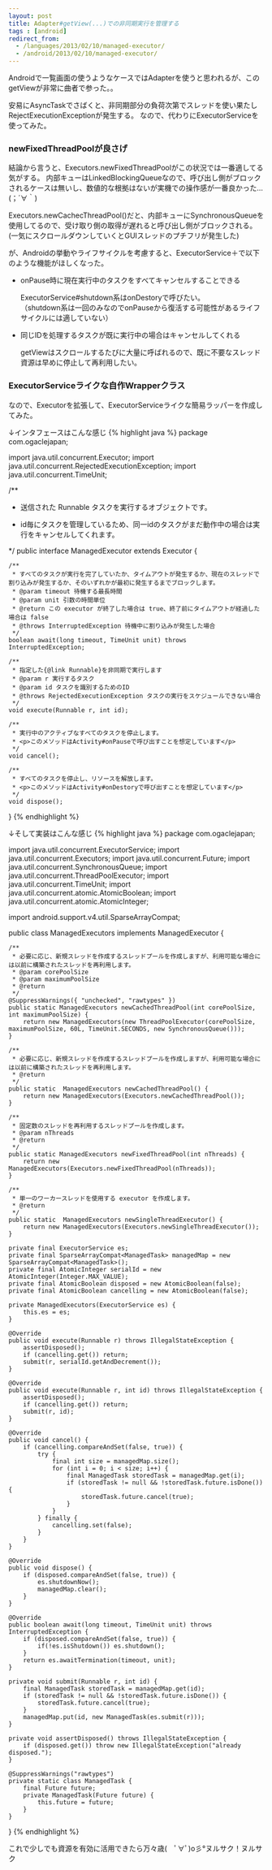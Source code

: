 ```yaml
---
layout: post
title: Adapter#getView(...)での非同期実行を管理する
tags : [android]
redirect_from: 
  - /languages/2013/02/10/managed-executor/
  - /android/2013/02/10/managed-executor/
---
```


Androidで一覧画面の使うようなケースではAdapterを使うと思われるが、このgetViewが非常に曲者で参った。。

安易にAsyncTaskでさばくと、非同期部分の負荷次第でスレッドを使い果たしRejectExecutionExceptionが発生する。
なので、代わりにExecutorServiceを使ってみた。

### newFixedThreadPoolが良さげ

結論から言うと、Executors.newFixedThreadPoolがこの状況では一番適してる気がする。
内部キューはLinkedBlockingQueueなので、呼び出し側がブロックされるケースは無いし、数値的な根拠はないが実機での操作感が一番良かった…(；´∀｀)

Executors.newCachecThreadPool()だと、内部キューにSynchronousQueueを使用してるので、受け取り側の取得が遅れると呼び出し側がブロックされる。
(一気にスクロールダウンしていくとGUIスレッドのプチフリが発生した)


が、Androidの挙動やライフサイクルを考慮すると、ExecutorService＋で以下のような機能がほしくなった。

* onPause時に現在実行中のタスクをすべてキャンセルすることできる

	ExecutorService#shutdown系はonDestoryで呼びたい。  
	（shutdown系は一回のみなのでonPauseから復活する可能性があるライフサイクルには適していない）

* 同じIDを処理するタスクが既に実行中の場合はキャンセルしてくれる

	getViewはスクロールするたびに大量に呼ばれるので、既に不要なスレッド資源は早めに停止して再利用したい。

### ExecutorServiceライクな自作Wrapperクラス

なので、Executorを拡張して、ExecutorServiceライクな簡易ラッパーを作成してみた。

↓インタフェースはこんな感じ
{% highlight java %}
package com.ogaclejapan;

import java.util.concurrent.Executor;
import java.util.concurrent.RejectedExecutionException;
import java.util.concurrent.TimeUnit;

/**
 * 送信された Runnable タスクを実行するオブジェクトです。
 * <p>id毎にタスクを管理しているため、同一idのタスクがまだ動作中の場合は実行をキャンセルしてくれます。</p>
 */
public interface ManagedExecutor extends Executor {

	/**
	 * すべてのタスクが実行を完了していたか、タイムアウトが発生するか、現在のスレッドで割り込みが発生するか、そのいずれかが最初に発生するまでブロックします。
	 * @param timeout 待機する最長時間
	 * @param unit 引数の時間単位
	 * @return この executor が終了した場合は true、終了前にタイムアウトが経過した場合は false
	 * @throws InterruptedException 待機中に割り込みが発生した場合
	 */
	boolean await(long timeout, TimeUnit unit) throws InterruptedException;

	/**
	 * 指定した{@link Runnable}を非同期で実行します
	 * @param r 実行するタスク
	 * @param id タスクを識別するためのID
	 * @throws RejectedExecutionException タスクの実行をスケジュールできない場合
	 */
	void execute(Runnable r, int id);

	/**
	 * 実行中のアクティブなすべてのタスクを停止します。
	 * <p>このメソッドはActivity#onPauseで呼び出すことを想定しています</p>
	 */
	void cancel();

	/**
	 * すべてのタスクを停止し、リソースを解放します。
	 * <p>このメソッドはActivity#onDestoryで呼び出すことを想定しています</p>
	 */
	void dispose();

}
{% endhighlight %}


↓そして実装はこんな感じ
{% highlight java %}
package com.ogaclejapan;

import java.util.concurrent.ExecutorService;
import java.util.concurrent.Executors;
import java.util.concurrent.Future;
import java.util.concurrent.SynchronousQueue;
import java.util.concurrent.ThreadPoolExecutor;
import java.util.concurrent.TimeUnit;
import java.util.concurrent.atomic.AtomicBoolean;
import java.util.concurrent.atomic.AtomicInteger;

import android.support.v4.util.SparseArrayCompat;


public class ManagedExecutors implements ManagedExecutor {

	/**
	 * 必要に応じ、新規スレッドを作成するスレッドプールを作成しますが、利用可能な場合には以前に構築されたスレッドを再利用します。
	 * @param corePoolSize
	 * @param maximumPoolSize
	 * @return
	 */
	@SuppressWarnings({ "unchecked", "rawtypes" })
	public static ManagedExecutors newCachedThreadPool(int corePoolSize, int maximumPoolSize) {
		return new ManagedExecutors(new ThreadPoolExecutor(corePoolSize, maximumPoolSize, 60L, TimeUnit.SECONDS, new SynchronousQueue()));
	}

	/**
	 * 必要に応じ、新規スレッドを作成するスレッドプールを作成しますが、利用可能な場合には以前に構築されたスレッドを再利用します。
	 * @return
	 */
	public static  ManagedExecutors newCachedThreadPool() {
		return new ManagedExecutors(Executors.newCachedThreadPool());
	}

	/**
	 * 固定数のスレッドを再利用するスレッドプールを作成します。
	 * @param nThreads
	 * @return
	 */
	public static ManagedExecutors newFixedThreadPool(int nThreads) {
		return new ManagedExecutors(Executors.newFixedThreadPool(nThreads));
	}

	/**
	 * 単一のワーカースレッドを使用する executor を作成します。
	 * @return
	 */
	public static  ManagedExecutors newSingleThreadExecutor() {
		return new ManagedExecutors(Executors.newSingleThreadExecutor());
	}

	private final ExecutorService es;
	private final SparseArrayCompat<ManagedTask> managedMap = new SparseArrayCompat<ManagedTask>();
	private final AtomicInteger serialId = new AtomicInteger(Integer.MAX_VALUE);
	private final AtomicBoolean disposed = new AtomicBoolean(false);
	private final AtomicBoolean cancelling = new AtomicBoolean(false);

	private ManagedExecutors(ExecutorService es) {
		this.es = es;
	}

	@Override
	public void execute(Runnable r) throws IllegalStateException {
		assertDisposed();
		if (cancelling.get()) return;
		submit(r, serialId.getAndDecrement());
	}

	@Override
	public void execute(Runnable r, int id) throws IllegalStateException {
		assertDisposed();
		if (cancelling.get()) return;
		submit(r, id);
	}

	@Override
	public void cancel() {
		if (cancelling.compareAndSet(false, true)) {
			try {
				final int size = managedMap.size();
				for (int i = 0; i < size; i++) {
					final ManagedTask storedTask = managedMap.get(i);
					if (storedTask != null && !storedTask.future.isDone()) {
						storedTask.future.cancel(true);
					}
				}
			} finally {
				cancelling.set(false);
			}
		}
	}

	@Override
	public void dispose() {
		if (disposed.compareAndSet(false, true)) {
			es.shutdownNow();
			managedMap.clear();
		}
	}

	@Override
	public boolean await(long timeout, TimeUnit unit) throws InterruptedException {
		if (disposed.compareAndSet(false, true)) {
			if(!es.isShutdown()) es.shutdown();
		}
		return es.awaitTermination(timeout, unit);
	}

	private void submit(Runnable r, int id) {
		final ManagedTask storedTask = managedMap.get(id);
		if (storedTask != null && !storedTask.future.isDone()) {
			storedTask.future.cancel(true);
		}
		managedMap.put(id, new ManagedTask(es.submit(r)));
	}

	private void assertDisposed() throws IllegalStateException {
		if (disposed.get()) throw new IllegalStateException("already disposed.");
	}

	@SuppressWarnings("rawtypes")
	private static class ManagedTask {
		final Future future;
		private ManagedTask(Future future) {
			this.future = future;
		}
	}

}
{% endhighlight %}

これで少しでも資源を有効に活用できたら万々歳(　ﾟ∀ﾟ)o彡°ヌルサク！ヌルサク
